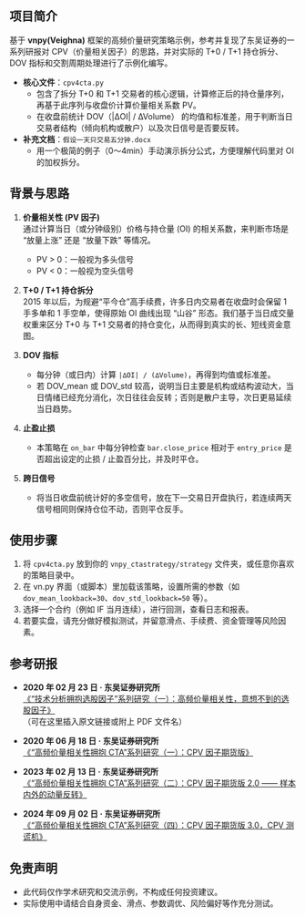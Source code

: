 ## 项目简介
基于 **vnpy(Veighna)** 框架的高频价量研究策略示例，参考并复现了东吴证券的一系列研报对 CPV（价量相关因子）的思路，并对实际的 T+0 / T+1 持仓拆分、DOV 指标和交割周期处理进行了示例化编写。

- **核心文件**：`cpv4cta.py`
  - 包含了拆分 T+0 和 T+1 交易者的核心逻辑，计算修正后的持仓量序列，再基于此序列与收盘价计算价量相关系数 PV。
  - 在收盘前统计 DOV（|∆OI| / ∆Volume） 的均值和标准差，用于判断当日交易者结构（倾向机构或散户）以及次日信号是否要反转。
- **补充文档**：`假设一天只交易五分钟.docx`
  - 用一个极简的例子（0～4min）手动演示拆分公式，方便理解代码里对 OI 的加权拆分。

## 背景与思路

1. **价量相关性 (PV 因子)**  
   通过计算当日（或分钟级别）价格与持仓量 (OI) 的相关系数，来判断市场是 “放量上涨” 还是 “放量下跌” 等情况。  
   - PV > 0：一般视为多头信号  
   - PV < 0：一般视为空头信号  

2. **T+0 / T+1 持仓拆分**  
   2015 年以后，为规避“平今仓”高手续费，许多日内交易者在收盘时会保留 1 手多单和 1 手空单，使得原始 OI 曲线出现 “山谷” 形态。我们基于当日成交量权重来区分 T+0 与 T+1 交易者的持仓变化，从而得到真实的长、短线资金意图。

3. **DOV 指标**  
   - 每分钟（或日内）计算 `|∆OI| / (∆Volume)`，再得到均值或标准差。  
   - 若 DOV_mean 或 DOV_std 较高，说明当日主要是机构或结构波动大，当日情绪已经充分消化，次日往往会反转；否则是散户主导，次日更易延续当日趋势。

4. **止盈止损**  
   - 本策略在 `on_bar` 中每分钟检查 `bar.close_price` 相对于 `entry_price` 是否超出设定的止损 / 止盈百分比，并及时平仓。

5. **跨日信号**  
   - 将当日收盘前统计好的多空信号，放在下一交易日开盘执行，若连续两天信号相同则保持仓位不动，否则平仓反手。

## 使用步骤

1. 将 `cpv4cta.py` 放到你的 `vnpy_ctastrategy/strategy` 文件夹，或任意你喜欢的策略目录中。
2. 在 vn.py 界面（或脚本）里加载该策略，设置所需的参数（如 `dov_mean_lookback=30`、`dov_std_lookback=50` 等）。
3. 选择一个合约（例如 IF 当月连续），进行回测，查看日志和报表。
4. 若要实盘，请充分做好模拟测试，并留意滑点、手续费、资金管理等风险因素。

## 参考研报

- **2020 年 02 月 23 日 · 东吴证券研究所**  
  [《“技术分析拥抱选股因子”系列研究（一）：高频价量相关性，意想不到的选股因子》](#)  
  （可在这里插入原文链接或附上 PDF 文件名）

- **2020 年 06 月 18 日 · 东吴证券研究所**  
  [《“高频价量相关性拥抱 CTA”系列研究（一）：CPV 因子期货版》](#)

- **2023 年 02 月 13 日 · 东吴证券研究所**  
  [《“高频价量相关性拥抱 CTA”系列研究（二）：CPV 因子期货版 2.0 —— 样本内外的动量反转》](#)

- **2024 年 09 月 02 日 · 东吴证券研究所**  
  [《“高频价量相关性拥抱 CTA”系列研究（四）：CPV 因子期货版 3.0，CPV 测谎机》](#)

## 免责声明

- 此代码仅作学术研究和交流示例，不构成任何投资建议。
- 实际使用中请结合自身资金、滑点、参数调优、风险偏好等作充分测试。
